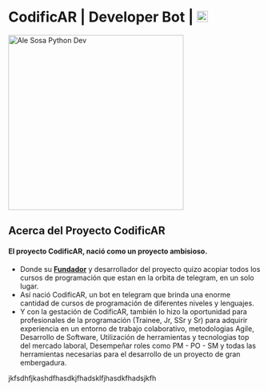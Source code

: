 # **__CodificAR | Developer Bot__** | [<img src= "https://i.postimg.cc/CLDG6P89/github-filled.png" height=22>](https://github.com/ProgramAR-DevPy/CodificAR) 
 
<a href="https://www.linkedin.com/in/alejandrososa-encodeyourlife/">
  <img src="https://i.postimg.cc/c4LvMCXz/photo-2023-08-13-19-09-12.jpg" alt="Ale Sosa Python Dev" width="350px">
</a>



## Acerca del Proyecto CodificAR 

#### **El proyecto CodificAR, nació como un proyecto ambisioso**. 
- Donde su  [**__Fundador__**](https://www.linkedin.com/in/alejandrososa-encodeyourlife/) y desarrollador del proyecto quizo acopiar todos los cursos de programación que estan en la orbita de telegram, en un solo lugar. 
- Así nació CodificAR, un bot en telegram que brinda una enorme cantidad de cursos de programación de diferentes niveles y lenguajes.  
- Y con la gestación de CodificAR, también lo hizo la oportunidad para profesionales de la programación (Trainee, Jr, SSr y Sr) para adquirir experiencia en un entorno de trabajo colaborativo, metodologias Agile, Desarrollo de Software, Utilización de herramientas y tecnologias top del mercado laboral, Desempeñar roles como PM - PO - SM y todas las herramientas necesarias para el desarrollo de un proyecto de gran embergadura.

jkfsdhfjkashdfhasdkjfhadsklfjhasdkfhadsjkfh